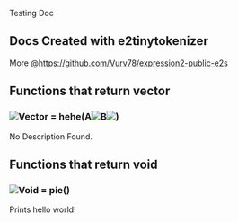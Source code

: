 Testing Doc
## Docs Created with e2tinytokenizer
More @https://github.com/Vurv78/expression2-public-e2s

## Functions that return **vector**

### ![Vector](https://raw.githubusercontent.com/wiki/wiremod/wire/Type-Vector.png) = hehe(A![](https://raw.githubusercontent.com/wiki/wiremod/wire/Type-Number.png)B![](https://raw.githubusercontent.com/wiki/wiremod/wire/Type-Quaternion.png))
No Description Found.

## Functions that return **void**

### ![Void](https://raw.githubusercontent.com/wiki/wiremod/wire/Type-Void.png) = pie()
 Prints hello world!
